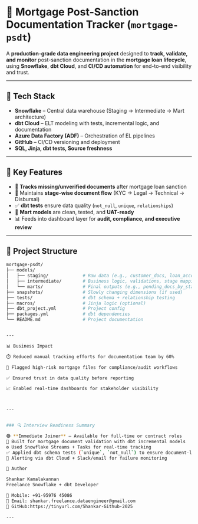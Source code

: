 # 🏦 **Mortgage Post-Sanction Documentation Tracker** (`mortgage-psdt`)

A **production-grade data engineering project** designed to **track, validate, and monitor** post-sanction documentation in the **mortgage loan lifecycle**, using **Snowflake**, **dbt Cloud**, and **CI/CD automation** for end-to-end visibility and trust.

---

## 🔧 **Tech Stack**

- **Snowflake** – Central data warehouse (Staging → Intermediate → Mart architecture)  
- **dbt Cloud** – ELT modeling with tests, incremental logic, and documentation  
- **Azure Data Factory (ADF)** – Orchestration of EL pipelines  
- **GitHub** – CI/CD versioning and deployment  
- **SQL, Jinja, dbt tests, Source freshness**

---

## 🧩 **Key Features**

- 📌 **Tracks missing/unverified documents** after mortgage loan sanction  
- 🔄 Maintains **stage-wise document flow** (KYC → Legal → Technical → Disbursal)  
- ✅ **dbt tests** ensure data quality (`not_null`, `unique`, `relationships`)  
- 🧪 **Mart models** are clean, tested, and **UAT-ready**  
- 📊 Feeds into dashboard layer for **audit, compliance, and executive review**

---

## 📁 **Project Structure**

```bash
mortgage-psdt/
├── models/
│   ├── staging/             # Raw data (e.g., customer_docs, loan_accounts)
│   ├── intermediate/        # Business logic, validations, stage mapping
│   └── marts/               # Final outputs (e.g., pending_docs_by_stage)
├── snapshots/               # Slowly changing dimensions (if used)
├── tests/                   # dbt schema + relationship testing
├── macros/                  # Jinja logic (optional)
├── dbt_project.yml          # Project config
├── packages.yml             # dbt dependencies
└── README.md                # Project documentation


---

📊 Business Impact

⏱️ Reduced manual tracking efforts for documentation team by 60%

🚨 Flagged high-risk mortgage files for compliance/audit workflows

✅ Ensured trust in data quality before reporting

📈 Enabled real-time dashboards for stakeholder visibility



---


### 🔍 Interview Readiness Summary

🟢 **Immediate Joiner** – Available for full-time or contract roles  
📂 Built for mortgage document validation with dbt incremental models  
⚙️ Used Snowflake Streams + Tasks for real-time tracking  
✅ Applied dbt schema tests (`unique`, `not_null`) to ensure document-level integrity  
🚀 Alerting via dbt Cloud + Slack/email for failure monitoring

👤 Author

Shankar Kamalakannan
Freelance Snowflake + dbt Developer

📱 Mobile: +91-95976 45086
📧 Email: shankar.freelance.dataengineer@gmail.com
🔗 GitHub:https://tinyurl.com/Shankar-Github-2025

---
